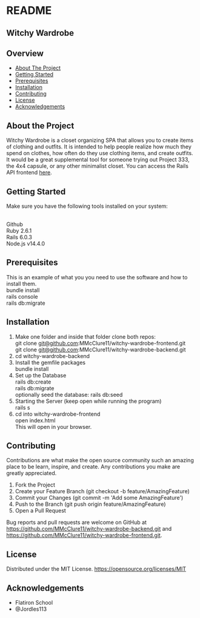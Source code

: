 # README

## Witchy Wardrobe

## Overview

- [About The Project](#about)
- [Getting Started](#starting)
- [Prerequisites](#prerequisites)
- [Installation](#installation)
- [Contributing](#contributing)
- [License](#license)
- [Acknowledgements](#acknowledgements)

## <a id="about">About the Project</a>

Witchy Wardrobe is a closet organizing SPA that allows you to create items of clothing and outfits. It is intended to help people realize how much they spend on clothes, how often do they use clothing items, and create outfits. It would be a great supplemental tool for someone trying out Project 333, the 4x4 capsule, or any other minimalist closet. You can access the Rails API frontend <a href="https://github.com/MMcClure11/witchy-wardrobe-frontend">here</a>.

## <a id="starting">Getting Started</a>

Make sure you have the following tools installed on your system:

<br>
Github<br>
Ruby 2.6.1<br>
Rails 6.0.3<br>
Node.js v14.4.0<br>

## <a id="prerequisites">Prerequisites</a>

This is an example of what you you need to use the software and how to install them.
<br>
bundle install<br>
rails console<br>
rails db:migrate<br>

## <a id="installation">Installation</a>

1. Make one folder and inside that folder clone both repos:
  <br>git clone git@github.com:MMcClure11/witchy-wardrobe-frontend.git
  <br>git clone git@github.com:MMcClure11/witchy-wardrobe-backend.git
2. cd witchy-wardrobe-backend
3. Install the gemfile packages
  <br>bundle install
4. Set up the Database
  <br>  rails db:create
  <br> rails db:migrate
  <br> optionally seed the database: rails db:seed
5. Starting the Server (keep open while running the program)
  <br> rails s
6. cd into witchy-wardrobe-frontend
  <br> open index.html 
  <br>This will open in your browser.

## <a id="contributing">Contributing</a>

Contributions are what make the open source community such an amazing place to be learn, inspire, and create. Any contributions you make are greatly appreciated.

1. Fork the Project
2. Create your Feature Branch (git checkout -b feature/AmazingFeature)
3. Commit your Changes (git commit -m 'Add some AmazingFeature')
4. Push to the Branch (git push origin feature/AmazingFeature)
5. Open a Pull Request

Bug reports and pull requests are welcome on GitHub at https://github.com/MMcClure11/witchy-wardrobe-backend.git and https://github.com/MMcClure11/witchy-wardrobe-frontend.git.

## <a id="license">License</a>

Distributed under the MIT License. https://opensource.org/licenses/MIT

## <a id="acknowledgements">Acknowledgements</a>
- Flatiron School
- @Jordles113
